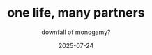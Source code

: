 ---
title: "one life, many partners"
subtitle: "downfall of monogamy?"
date: "2025-07-24"
category: "social"
description: "How org-mode fights for attention spans in the GenZ/Alpha era."
mediumUrl: "https://medium.com/@geethsowri/one-life-many-partners-downfall-of-monogamy-25839a9e92c0"
published: true
---
